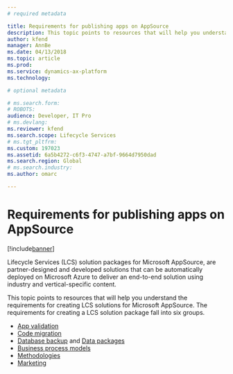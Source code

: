 ```yaml
---
# required metadata

title: Requirements for publishing apps on AppSource
description: This topic points to resources that will help you understand the requirements for creating solutions for Microsoft Dynamics 365 for Finance and Operations.
author: kfend
manager: AnnBe
ms.date: 04/13/2018
ms.topic: article
ms.prod: 
ms.service: dynamics-ax-platform
ms.technology: 

# optional metadata

# ms.search.form: 
# ROBOTS: 
audience: Developer, IT Pro
# ms.devlang: 
ms.reviewer: kfend
ms.search.scope: Lifecycle Services
# ms.tgt_pltfrm: 
ms.custom: 197023
ms.assetid: 6a5b4272-c6f3-4747-a7bf-9664d7950dad
ms.search.region: Global
# ms.search.industry: 
ms.author: omarc

---
```


# Requirements for publishing apps on AppSource

[!include[banner](../includes/banner.md)]

Lifecycle Services (LCS) solution packages for Microsoft AppSource, are partner-designed and developed solutions that can be automatically deployed on Microsoft Azure to deliver an end-to-end solution using industry and vertical-specific content.

This topic points to resources that will help you understand the requirements for creating LCS solutions for Microsoft AppSource. The requirements for creating a LCS solution package fall into six groups.

-   [App validation](app-validation-lcs-solutions.md)
-   [Code migration](code-migration-lcs-solutions.md)
-   [Database backup](database-backup-lcs-solutions.md) and [Data packages](process-data-packages-lcs-solutions.md)
-   [Business process models](business-process-modeler-libraries-lcs-solutions.md)
-   [Methodologies](methodologies-lcs-solutions.md)
-   [Marketing](marketing-content-lcs-solutions.md)
